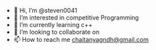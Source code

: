 - 👋 Hi, I’m @steven0041
- 👀 I’m interested in competitive Programming
- 🌱 I’m currently learning c++
- 💞️ I’m looking to collaborate on 
- 📫 How to reach me chaitanyagndh@gmail.com

<!---
steven0041/steven0041 is a ✨ special ✨ repository because its `README.md` (this file) appears on your GitHub profile.
You can click the Preview link to take a look at your changes.
--->
